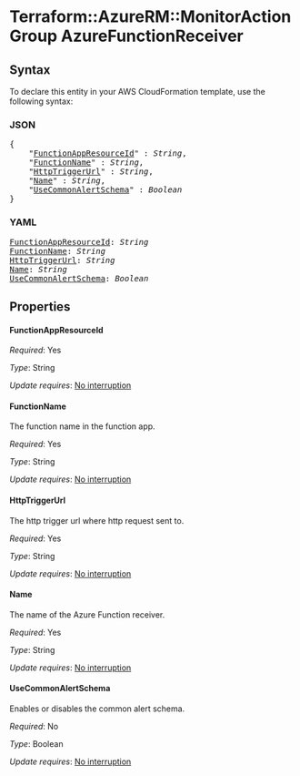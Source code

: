 # Terraform::AzureRM::MonitorActionGroup AzureFunctionReceiver

## Syntax

To declare this entity in your AWS CloudFormation template, use the following syntax:

### JSON

<pre>
{
    "<a href="#functionappresourceid" title="FunctionAppResourceId">FunctionAppResourceId</a>" : <i>String</i>,
    "<a href="#functionname" title="FunctionName">FunctionName</a>" : <i>String</i>,
    "<a href="#httptriggerurl" title="HttpTriggerUrl">HttpTriggerUrl</a>" : <i>String</i>,
    "<a href="#name" title="Name">Name</a>" : <i>String</i>,
    "<a href="#usecommonalertschema" title="UseCommonAlertSchema">UseCommonAlertSchema</a>" : <i>Boolean</i>
}
</pre>

### YAML

<pre>
<a href="#functionappresourceid" title="FunctionAppResourceId">FunctionAppResourceId</a>: <i>String</i>
<a href="#functionname" title="FunctionName">FunctionName</a>: <i>String</i>
<a href="#httptriggerurl" title="HttpTriggerUrl">HttpTriggerUrl</a>: <i>String</i>
<a href="#name" title="Name">Name</a>: <i>String</i>
<a href="#usecommonalertschema" title="UseCommonAlertSchema">UseCommonAlertSchema</a>: <i>Boolean</i>
</pre>

## Properties

#### FunctionAppResourceId

_Required_: Yes

_Type_: String

_Update requires_: [No interruption](https://docs.aws.amazon.com/AWSCloudFormation/latest/UserGuide/using-cfn-updating-stacks-update-behaviors.html#update-no-interrupt)

#### FunctionName

The function name in the function app.

_Required_: Yes

_Type_: String

_Update requires_: [No interruption](https://docs.aws.amazon.com/AWSCloudFormation/latest/UserGuide/using-cfn-updating-stacks-update-behaviors.html#update-no-interrupt)

#### HttpTriggerUrl

The http trigger url where http request sent to.

_Required_: Yes

_Type_: String

_Update requires_: [No interruption](https://docs.aws.amazon.com/AWSCloudFormation/latest/UserGuide/using-cfn-updating-stacks-update-behaviors.html#update-no-interrupt)

#### Name

The name of the Azure Function receiver.

_Required_: Yes

_Type_: String

_Update requires_: [No interruption](https://docs.aws.amazon.com/AWSCloudFormation/latest/UserGuide/using-cfn-updating-stacks-update-behaviors.html#update-no-interrupt)

#### UseCommonAlertSchema

Enables or disables the common alert schema.

_Required_: No

_Type_: Boolean

_Update requires_: [No interruption](https://docs.aws.amazon.com/AWSCloudFormation/latest/UserGuide/using-cfn-updating-stacks-update-behaviors.html#update-no-interrupt)

